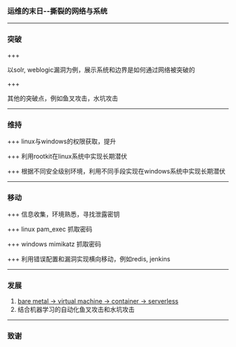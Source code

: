 ### 运维的末日--撕裂的网络与系统

---
### 突破

+++

以solr, weblogic漏洞为例，展示系统和边界是如何通过网络被突破的 

+++

其他的突破点，例如鱼叉攻击，水坑攻击

---
### 维持

+++
linux与windows的权限获取，提升

+++
利用rootkit在linux系统中实现长期潜伏

+++
根据不同安全级别环境，利用不同手段实现在windows系统中实现长期潜伏

---
### 移动

+++
信息收集，环境熟悉，寻找泄露密钥

+++
linux pam_exec 抓取密码

+++
windows mimikatz 抓取密码

+++
利用错误配置和漏洞实现横向移动，例如redis, jenkins

---
### 发展

1. [bare metal -> virtual machine -> container -> serverless](https://riyazwalikar.github.io/pentestawslambda/#/)
2. 结合机器学习的自动化鱼叉攻击和水坑攻击

---
### 致谢
